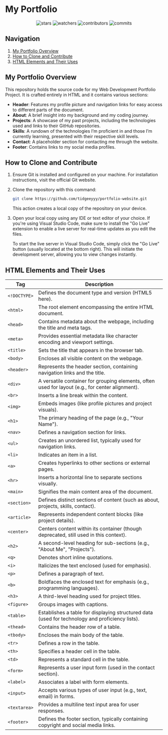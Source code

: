 # My Portfolio

<div align="center">

![stars](https://img.shields.io/github/stars/tidgeeyyy/portfolio-website)
![watchers](https://img.shields.io/github/watchers/tidgeeyyy/portfolio-website)
![contributors](https://img.shields.io/github/contributors/tidgeeyyy/portfolio-website)
![commits](https://img.shields.io/github/commit-activity/w/tidgeeyyy/portfolio-website/main)

</div>

## Navigation

1. [My Portfolio Overview](#portfolio-overview)
2. [How to Clone and Contribute](#how-to-clone-and-contribute)
3. [HTML Elements and Their Uses](#html-elements-and-their-uses)

## My Portfolio Overview

This repository holds the source code for my Web Development Portfolio Project. It is crafted entirely in HTML and it contains various sections:

- **Header**: Features my profile picture and navigation links for easy access to different parts of the document.
- **About**: A brief insight into my background and my coding journey.
- **Projects**: A showcase of my past projects, including the technologies used and links to their GitHub repositories.
- **Skills**: A rundown of the technologies I’m proficient in and those I’m currently learning, presented with their respective skill levels.
- **Contact**: A placeholder section for contacting me through the website.
- **Footer**: Contains links to my social media profiles.

## How to Clone and Contribute

1. Ensure Git is installed and configured on your machine. For installation instructions, visit the official Git website.

2. Clone the repository with this command:

    ```bash
    git clone https://github.com/tidgeeyyy/portfolio-website.git
    ```

    This action creates a local copy of the repository on your device.

3. Open your local copy using any IDE or text editor of your choice. If you're using Visual Studio Code, make sure to install the "Go Live" extension to enable a live server for real-time updates as you edit the files.

    To start the live server in Visual Studio Code, simply click the "Go Live" button (usually located at the bottom right). This will initiate the development server, allowing you to view changes instantly.

## HTML Elements and Their Uses

| Tag            | Description                                                                                          |
|----------------|------------------------------------------------------------------------------------------------------|
| `<!DOCTYPE>`   | Defines the document type and version (HTML5 here).                                                 |
| `<html>`       | The root element encompassing the entire HTML document.                                              |
| `<head>`       | Contains metadata about the webpage, including the title and meta tags.                             |
| `<meta>`       | Provides essential metadata like character encoding and viewport settings.                           |
| `<title>`      | Sets the title that appears in the browser tab.                                                     |
| `<body>`       | Encloses all visible content on the webpage.                                                        |
| `<header>`     | Represents the header section, containing navigation links and the title.                            |
| `<div>`        | A versatile container for grouping elements, often used for layout (e.g., for center alignment).     |
| `<br>`         | Inserts a line break within the content.                                                            |
| `<img>`        | Embeds images (like profile pictures and project visuals).                                           |
| `<h1>`         | The primary heading of the page (e.g., "Your Name").                                               |
| `<nav>`        | Defines a navigation section for links.                                                             |
| `<ul>`         | Creates an unordered list, typically used for navigation links.                                      |
| `<li>`         | Indicates an item in a list.                                                                         |
| `<a>`          | Creates hyperlinks to other sections or external pages.                                              |
| `<hr>`         | Inserts a horizontal line to separate sections visually.                                             |
| `<main>`       | Signifies the main content area of the document.                                                    |
| `<section>`    | Defines distinct sections of content (such as about, projects, skills, contact).                     |
| `<article>`    | Represents independent content blocks (like project details).                                        |
| `<center>`     | Centers content within its container (though deprecated, still used in this context).                |
| `<h2>`         | A second-level heading for sub-sections (e.g., "About Me", "Projects").                             |
| `<q>`          | Denotes short inline quotations.                                                                     |
| `<i>`          | Italicizes the text enclosed (used for emphasis).                                                  |
| `<p>`          | Defines a paragraph of text.                                                                          |
| `<b>`          | Boldfaces the enclosed text for emphasis (e.g., programming languages).                              |
| `<h3>`         | A third-level heading used for project titles.                                                      |
| `<figure>`     | Groups images with captions.                                                                          |
| `<table>`      | Establishes a table for displaying structured data (used for technology and proficiency lists).     |
| `<thead>`      | Contains the header row of a table.                                                                  |
| `<tbody>`      | Encloses the main body of the table.                                                                 |
| `<tr>`         | Defines a row in the table.                                                                          |
| `<th>`         | Specifies a header cell in the table.                                                                |
| `<td>`         | Represents a standard cell in the table.                                                             |
| `<form>`       | Represents a user input form (used in the contact section).                                         |
| `<label>`      | Associates a label with form elements.                                                               |
| `<input>`      | Accepts various types of user input (e.g., text, email) in forms.                                  |
| `<textarea>`   | Provides a multiline text input area for user responses.                                             |
| `<footer>`     | Defines the footer section, typically containing copyright and social media links.                   |
